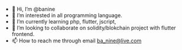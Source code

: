 - 👋 Hi, I’m @banine
- 👀 I’m interested in all programming language.
- 🌱 I’m currently learning php, flutter, jscript, 
- 💞️ I’m looking to collaborate on solidity/blokchain project with flutter frontend.
- 📫 How to reach me through email ba_nine@live.com

<!---
banine/banine is a ✨ special ✨ repository because its `README.md` (this file) appears on your GitHub profile.
You can click the Preview link to take a look at your changes.
--->

